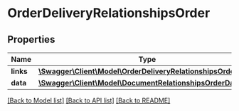 # OrderDeliveryRelationshipsOrder

## Properties
Name | Type | Description | Notes
------------ | ------------- | ------------- | -------------
**links** | [**\Swagger\Client\Model\OrderDeliveryRelationshipsOrderLinks**](OrderDeliveryRelationshipsOrderLinks.md) |  | [optional] 
**data** | [**\Swagger\Client\Model\DocumentRelationshipsOrderData**](DocumentRelationshipsOrderData.md) |  | [optional] 

[[Back to Model list]](../../README.md#documentation-for-models) [[Back to API list]](../../README.md#documentation-for-api-endpoints) [[Back to README]](../../README.md)

